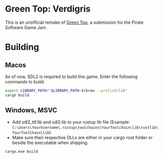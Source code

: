 # Green Top: Verdigris
This is an unofficial remake of [Green Top](https://rayo75.itch.io/green-top),
a submission for the Pirate Software Game Jam.

# Building
## Macos
As of now, SDL2 is required to build this game. Enter the following commands to build:
```sh
export LIBRARY_PATH="$LIBRARY_PATH:$(brew --prefix)/lib"
cargo build
```

## Windows, MSVC
- Add sdl2_ttf.lib and sdl2.lib to your rustup lib file (Example: `C:\Users\YourUsername\.rustup\toolchains\YourToolchain\lib\rustlib\YourToolChain\lib`)
- Make sure their respective DLLs are either in your cargo
root folder or beside the executable when shipping.
```bat
cargo.exe build
```
